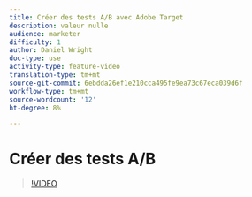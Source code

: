 ```yaml
---
title: Créer des tests A/B avec Adobe Target
description: valeur nulle
audience: marketer
difficulty: 1
author: Daniel Wright
doc-type: use
activity-type: feature-video
translation-type: tm+mt
source-git-commit: 6ebdda26ef1e210cca495fe9ea73c67eca039d6f
workflow-type: tm+mt
source-wordcount: '12'
ht-degree: 8%

---
```



# Créer des tests A/B

>[!VIDEO](https://video.tv.adobe.com/v/17391/?quality=12)